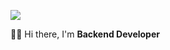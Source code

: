 <p>
  <a href="mailto:wonjunyun8899@gmail.com"><img src="https://img.shields.io/badge/wonjunyun8899@gmail.com-D14836?style=flat&logo=Gmail&logoColor=white"/></a>
</p>
<p>👨‍💻 Hi there, I'm <b>Backend Developer</b></p>

